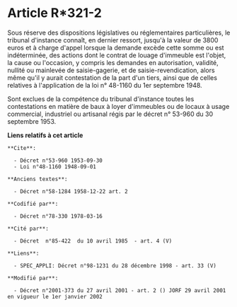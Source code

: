 # Article R*321-2

Sous réserve des dispositions législatives ou réglementaires particulières, le tribunal d'instance connaît, en dernier
ressort, jusqu'à la valeur de 3800 euros et à charge d'appel lorsque la demande excède cette somme ou est indéterminée, des
actions dont le contrat de louage d'immeuble est l'objet, la cause ou l'occasion, y compris les demandes en autorisation,
validité, nullité ou mainlevée de saisie-gagerie, et de saisie-revendication, alors même qu'il y aurait contestation de la
part d'un tiers, ainsi que de celles relatives à l'application de la loi n° 48-1160 du 1er septembre 1948.

Sont exclues de la compétence du tribunal d'instance toutes les contestations en matière de baux à loyer d'immeubles ou de
locaux à usage commercial, industriel ou artisanal régis par le décret n° 53-960 du 30 septembre 1953.

**Liens relatifs à cet article**

	**Cite**:

	  - Décret n°53-960 1953-09-30
	  - Loi n°48-1160 1948-09-01

	**Anciens textes**:

	  - Décret n°58-1284 1958-12-22 art. 2

	**Codifié par**:

	  - Décret n°78-330 1978-03-16

	**Cité par**:

	  - Décret  n°85-422  du 10 avril 1985  - art. 4 (V)

	**Liens**:

	  - SPEC_APPLI: Décret n°98-1231 du 28 décembre 1998 - art. 33 (V)

	**Modifié par**:

	  - Décret n°2001-373 du 27 avril 2001 - art. 2 () JORF 29 avril 2001 en vigueur le 1er janvier 2002
